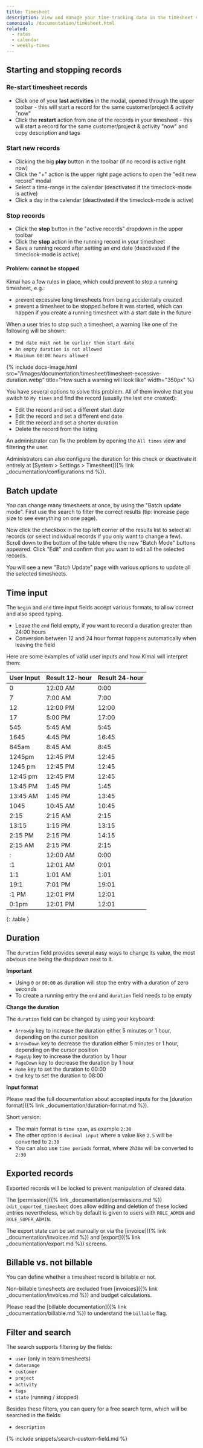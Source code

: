 ```yaml
---
title: Timesheet
description: View and manage your time-tracking data in the timesheet view
canonical: /documentation/timesheet.html
related:
  - rates
  - calendar
  - weekly-times
---
```


## Starting and stopping records

### Re-start timesheet records
- Click one of your **last activities** in the modal, opened through the upper toolbar - this will start a record for the same customer/project & activity "now"
- Click the **restart** action from one of the records in your timesheet - this will start a record for the same customer/project & activity "now" and copy description and tags

### Start new records
- Clicking the big **play** button in the toolbar (if no record is active right now)
- Click the "+" action is the upper right page actions to open the "edit new record" modal
- Select a time-range in the calendar (deactivated if the timeclock-mode is active)
- Click a day in the calendar (deactivated if the timeclock-mode is active)

### Stop records
- Click the **stop** button in the "active records" dropdown in the upper toolbar
- Click the **stop** action in the running record in your timesheet
- Save a running record after setting an end date (deactivated if the timeclock-mode is active)

#### Problem: cannot be stopped

Kimai has a few rules in place, which could prevent to stop a running timesheet, e.g.:

- prevent excessive long timesheets from being accidentally created
- prevent a timesheet to be stopped before it was started, which can happen if you create a running timesheet with a start date in the future

When a user tries to stop such a timesheet, a warning like one of the following will be shown:

- `End date must not be earlier then start date`
- `An empty duration is not allowed`
- `Maximum 08:00 hours allowed`

{% include docs-image.html src="/images/documentation/timesheet/timesheet-excessive-duration.webp" title="How such a warning will look like" width="350px" %}

You have several options to solve this problem. 
All of them involve that you switch to `My times` and find the record (usually the last one created):

- Edit the record and set a different start date
- Edit the record and set a different end date
- Edit the record and set a shorter duration
- Delete the record from the listing

An administrator can fix the problem by opening the `All times` view and filtering the user.

Administrators can also configure the duration for this check or deactivate it entirely at [System > Settings > Timesheet]({% link _documentation/configurations.md %}).

## Batch update

You can change many timesheets at once, by using the "Batch update mode". 
First use the search to filter the correct results (tip: increase page size to see everything on one page).

Now click the checkbox in the top left corner of the results list to select all records (or select individual records if you only want to change a few).
Scroll down to the bottom of the table where the new "Batch Mode" buttons appeared. 
Click "Edit" and confirm that you want to edit all the selected records.

You will see a new "Batch Update" page with various options to update all the selected timesheets.

## Time input

The `begin` and `end` time input fields accept various formats, to allow correct and also speed typing.

- Leave the `end` field empty, if you want to record a duration greater than 24:00 hours
- Conversion between 12 and 24 hour format happens automatically when leaving the field

Here are some examples of valid user inputs and how Kimai will interpret them:

| User Input | Result 12-hour       | Result 24-hour |
|------------|----------------------|----------------|
| 0          | 12:00 AM             | 0:00           |
| 7          | 7:00 AM              | 7:00           |
| 12         | 12:00 PM             | 12:00          |
| 17         | 5:00 PM              | 17:00          |
| 545        | 5:45 AM              | 5:45           |
| 1645       | 4:45 PM              | 16:45          |
| 845am      | 8:45 AM              | 8:45           |
| 1245pm     | 12:45 PM             | 12:45          |
| 1245 pm    | 12:45 PM             | 12:45          |
| 12:45 pm   | 12:45 PM             | 12:45          |
| 13:45 PM   | 1:45 PM              | 1:45           |
| 13:45 AM   | 1:45 PM              | 13:45          |
| 1045       | 10:45 AM             | 10:45          |
| 2:15       | 2:15 AM              | 2:15           |
| 13:15      | 1:15 PM              | 13:15          |
| 2:15 PM    | 2:15 PM              | 14:15          |
| 2:15 AM    | 2:15 PM              | 2:15           |
| :          | 12:00 AM             | 0:00           |
| :1         | 12:01 AM             | 0:01           |
| 1:1        | 1:01 AM              | 1:01           |
| 19:1       | 7:01 PM              | 19:01          |
| :1 PM      | 12:01 PM             | 12:01          |
| 0:1pm      | 12:01 PM             | 12:01          |
{: .table }

## Duration

The `duration` field provides several easy ways to change its value, the most obvious one being the dropdown next to it. 

**Important**

- Using `0` or `00:00` as duration will stop the entry with a duration of zero seconds
- To create a running entry the `end` and `duration` field needs to be empty

**Change the duration**

The `duration` field can be changed by using your keyboard:

- `ArrowUp` key to increase the duration either 5 minutes or 1 hour, depending on the cursor position
- `ArrowDown` key to decrease the duration either 5 minutes or 1 hour, depending on the cursor position
- `PageUp` key to increase the duration by 1 hour
- `PageDown` key to decrease the duration by 1 hour
- `Home` key to set the duration to 00:00
- `End` key to set the duration to 08:00

**Input format** 

Please read the full documentation about accepted inputs for the [duration format]({% link _documentation/duration-format.md %}).

Short version: 
- The main format is `time span`, as example `2:30`
- The other option is `decimal input` where a value like `2.5` will be converted to `2:30`
- You can also use `time periods` format, where `2h30m`  will be converted to `2:30` 

## Exported records

Exported records will be locked to prevent manipulation of cleared data.

The [permission]({% link _documentation/permissions.md %}) `edit_exported_timesheet` does allow editing and deletion of these
locked entries nevertheless, which by default is given to users with `ROLE_ADMIN` and `ROLE_SUPER_ADMIN`.

The export state can be set manually or via the [invoice]({% link _documentation/invoices.md %}) and [export]({% link _documentation/export.md %}) screens.

## Billable vs. not billable

You can define whether a timesheet record is billable or not.

Non-billable timesheets are excluded from [invoices]({% link _documentation/invoices.md %}) and budget calculations.

Please read the [billable documentation]({% link _documentation/billable.md %}) to understand the `billable` flag.

## Filter and search

The search supports filtering by the fields:
- `user` (only in team timesheets)
- `daterange`
- `customer`
- `project`
- `activity`
- `tags`
- `state` (running / stopped)

Besides these filters, you can query for a free search term, which will be searched in the fields:
- `description`

{% include snippets/search-custom-field.md %}

